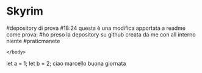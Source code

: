# Skyrim
#depository di prova
#18:24 questa è una modifica apportata a readme come prova:
#ho preso la depository su github creata da me con all interno niente 
#praticmanete
<!DOCTYPE html>
<html lang="en">
    <head>
        <meta charset="UTF-8">
        <title>Hello GIT</title>
    </head>
    <body>

    </body>
</html>
let a = 1;
let b = 2;
ciao marcello buona giornata
